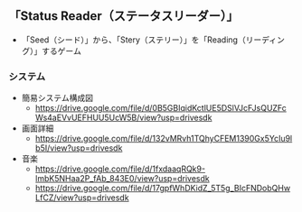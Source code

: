 ## 「Status Reader（ステータスリーダー）」

- 「Seed（シード）」から、「Stery（ステリー）」を「Reading（リーディング）」するゲーム

### システム

- 簡易システム構成図
  - https://drive.google.com/file/d/0B5GBIqidKctlUE5DSlVJcFJsQUZFcWs4aEVvUEFHUU5UcW5B/view?usp=drivesdk
- 画面詳細
  - https://drive.google.com/file/d/132vMRvh1TQhyCFEM1390Gx5YcIu9lb5I/view?usp=drivesdk
- 音楽
  - https://drive.google.com/file/d/1fxdaaqRQk9-lmbK5NHaa2P_fAb_843E0/view?usp=drivesdk
  - https://drive.google.com/file/d/17gpfWhDKidZ_5T5g_BIcFNDobQHwLfCZ/view?usp=drivesdk
